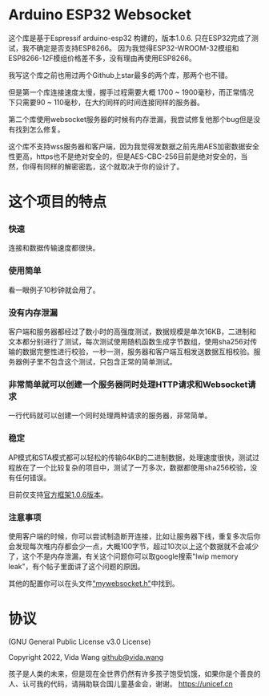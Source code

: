 # Arduino ESP32 Websocket
这个库是基于Espressif arduino-esp32 构建的，版本1.0.6.
只在ESP32完成了测试，我不确定是否支持ESP8266。
因为我觉得ESP32-WROOM-32模组和ESP8266-12F模组价格差不多，没有理由再使用ESP8266。

我写这个库之前也用过两个Github上star最多的两个库，那两个也不错。

但是第一个库连接速度太慢，握手过程需要大概 1700 ~ 1900毫秒，而正常情况下只需要90 ~ 110毫秒，在大约同样的时间连接同样的服务器。

第二个库使用websocket服务器的时候有内存泄漏，我尝试修复他那个bug但是没有找到怎么修复。

这个库不支持wss服务器和客户端，因为我觉得发数据之前先用AES加密数据安全性更高，https也不是绝对安全的，但是AES-CBC-256目前是绝对安全的，当然，你得有同样的解密密匙，这个就取决于你的设计了。

# 这个项目的特点

### 快速
连接和数据传输速度都很快。

### 使用简单
看一眼例子10秒钟就会用了。

### 没有内存泄漏
客户端和服务器都经过了数小时的高强度测试，数据规模是单次16KB，二进制和文本都分别进行了测试，每次测试使用随机函数生成字节数组，使用sha256对传输的数据完整性进行校验，一秒一测，服务器和客户端互相发送数据互相校验。服务器例子里不包含这个测试，只包含正常的简单测试。

### 非常简单就可以创建一个服务器同时处理HTTP请求和Websocket请求
一行代码就可以创建一个同时处理两种请求的服务器，非常简单。

### 稳定
AP模式和STA模式都可以轻松的传输64KB的二进制数据，处理速度很快，测试过程放在了一个比较复杂的项目中，测试了一万多次，数据都使用sha256校验，没有任何错误。

目前仅支持[官方框架1.0.6版本](https://github.com/espressif/arduino-esp32/releases/tag/1.0.6/)。

### 注意事项
使用客户端的时候，你可以尝试制造断开连接，比如让服务器下线，重复多次后你会发现每次堆内存都会少一点，大概100字节，超过10次以上这个数据就不会减少了，这个不是内存泄漏，有关这个问题你可以取google搜索"lwip memory leak"，有个帖子里面讲了这个问题的原因。

其他的配置你可以在头文件["mywebsocket.h"](https://github.com/vidalouiswang/Arduino_ESP32_Websocket/blob/main/mywebsocket/mywebsocket.h)中找到。

# 协议
(GNU General Public License v3.0 License)

Copyright 2022, Vida Wang  <github@vida.wang>


孩子是人类的未来，但是现在全世界仍然有许多孩子饱受饥饿，如果你是个善良的人、认可我的代码，请捐助联合国儿童基金会，谢谢。
https://unicef.cn
